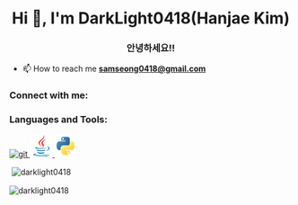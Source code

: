 <h1 align="center">Hi 👋, I'm DarkLight0418(Hanjae Kim)</h1>
<h3 align="center">안녕하세요!!</h3>

- 📫 How to reach me **samseong0418@gmail.com**

<h3 align="left">Connect with me:</h3>
<p align="left">
</p>

<h3 align="left">Languages and Tools:</h3>
<p align="left"> <a href="https://git-scm.com/" target="_blank" rel="noreferrer"> <img src="https://www.vectorlogo.zone/logos/git-scm/git-scm-icon.svg" alt="git" width="40" height="40"/> </a> <a href="https://www.java.com" target="_blank" rel="noreferrer"> <img src="https://raw.githubusercontent.com/devicons/devicon/master/icons/java/java-original.svg" alt="java" width="40" height="40"/> </a> <a href="https://www.python.org" target="_blank" rel="noreferrer"> <img src="https://raw.githubusercontent.com/devicons/devicon/master/icons/python/python-original.svg" alt="python" width="40" height="40"/> </a> </p>

<p>&nbsp;<img align="center" src="https://github-readme-stats.vercel.app/api?username=darklight0418&show_icons=true&locale=en" alt="darklight0418" /></p>

<p><img align="center" src="https://github-readme-streak-stats.herokuapp.com/?user=darklight0418&" alt="darklight0418" /></p>
